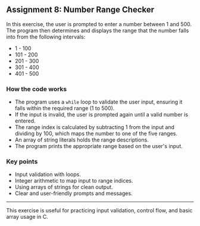 ## Assignment 8: Number Range Checker

In this exercise, the user is prompted to enter a number between 1 and 500. The program then determines and displays the range that the number falls into from the following intervals:

- 1 - 100  
- 101 - 200  
- 201 - 300  
- 301 - 400  
- 401 - 500  

### How the code works

- The program uses a `while` loop to validate the user input, ensuring it falls within the required range (1 to 500).  
- If the input is invalid, the user is prompted again until a valid number is entered.  
- The range index is calculated by subtracting 1 from the input and dividing by 100, which maps the number to one of the five ranges.  
- An array of string literals holds the range descriptions.  
- The program prints the appropriate range based on the user's input.

### Key points

- Input validation with loops.  
- Integer arithmetic to map input to range indices.  
- Using arrays of strings for clean output.  
- Clear and user-friendly prompts and messages.

---

This exercise is useful for practicing input validation, control flow, and basic array usage in C.
